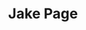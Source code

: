 ---
blurb: <p class="lead">There's a new daddy in town. A discipline daddy. If I make this comeback, I'll buy you a hundred George Michaels that you can teach to drive! These are my awards, Mother. From Army. The seal is for marksmanship, and the gorilla is for sand racing. We'll have to find something to do so that people can look at you without wanting to kill themselves.</p><p class="lead"><a href="https://github.com/willfaught/paige">A simple Hugo theme.</a></p>
description: I try to make the cloud cheaper, safer and easier to use!
greeting: You know [best](https://bluthipsum.com)
title: Jake Page
---